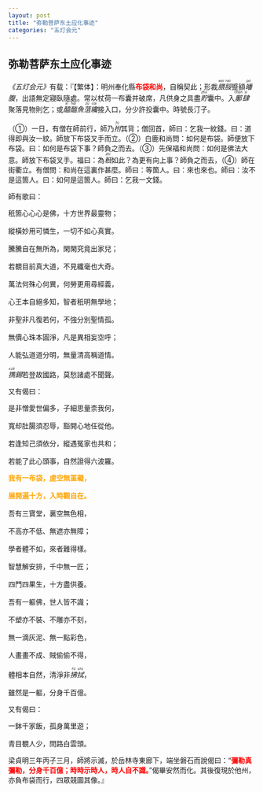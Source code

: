 ```yaml
---
layout: post
title: "弥勒菩萨东土应化事迹"
categories: "五灯会元"
---
```


## 弥勒菩萨东土应化事迹

<cite>《五灯会元》</cite>有载：『【繁体】：明州奉化縣<strong style="color: red;">布袋和尚</strong>，自稱契此；形裁<dfn title="腲脮：形容肥貌。"><ruby>腲<rp>（</rp><rt>wěi</rt><rp>）</rp></ruby><ruby>脮<rp>（</rp><rt>něi</rt><rp>）</rp></ruby></dfn>蹙額<dfn title="皤腹：指大腹。"><ruby>皤<rp>（</rp><rt>pó</rt><rp>）</rp></ruby>腹</dfn>，出語無定寢臥隨處。常以杖荷一布囊并破席，凡供身之具盡<dfn title="貯：指积藏、蓄积。"><ruby>貯<rp>（</rp><rt>zhù</rt><rp>）</rp></ruby></dfn>囊中。入<dfn title="鄽（同“缠”）肆：泛指街市店铺。"><ruby>鄽<rp>（</rp><rt>chán</rt><rp>）</rp></ruby><ruby>肆<rp>（</rp><rt>sì</rt><rp>）</rp></ruby></dfn>聚落見物則乞；或<dfn title="醯醢：指用鱼肉等制成的酱。"><ruby>醯<rp>（</rp><rt>xī</rt><rp>）</rp></ruby><ruby>醢<rp>（</rp><rt>hǎi</rt><rp>）</rp></ruby></dfn><dfn title="魚菹：指鱼酱。">魚<ruby>菹<rp>（</rp><rt>zū</rt><rp>）</rp></ruby></dfn><dfn title="纔（才）：指方、始。"><ruby>纔<rp>（</rp><rt>cái</rt><rp>）</rp></ruby></dfn>接入口，分少許投囊中。時號長汀子。

（①）一日，有僧在師前行，師乃<dfn title="拊：同“抚”，指拍。"><ruby>拊<rp>（</rp><rt>fǔ</rt><rp>）</rp></ruby></dfn>其背；僧回首，師曰：乞我一紋錢。曰：道得即與汝一紋。師放下布袋叉手而立。（②）白鹿和尚問：如何是布袋。師便放下布袋。曰：如何是布袋下事？師負之而去。（③）先保福和尚問：如何是佛法大意。師放下布袋叉手。福曰：為<dfn title="秖（只）：恰、仅仅。"><ruby>秖<rp>（</rp><rt>zhǐ</rt><rp>）</rp></ruby></dfn>如此？為更有向上事？師負之而去，（④）師在街衢立。有僧問：和尚在這裏作甚麼。師曰：等箇人。曰：來也來也。師曰：汝不是這箇人。曰：如何是這箇人。師曰：乞我一文錢。

師有歌曰：
<pre>秖箇心心心是佛，十方世界最靈物；<br>
縱橫妙用可憐生，一切不如心真實。<br>
騰騰自在無所為，閑閑究竟出家兒；<br>
若覩目前真大道，不見纖毫也大奇。<br>
萬法何殊心何異，何勞更用尋經義，<br>
心王本自絕多知，智者秖明無學地；<br>
非聖非凡復若何，不強分別聖情孤。<br>
無價心珠本圓淨，凡是異相妄空呼；<br>
人能弘道道分明，無量清高稱道情。<br>
<dfn title="擕（携）：指带。"><ruby>擕<rp>（</rp><rt>xié</rt><rp>）</rp></ruby></dfn><dfn title="錫：指锡杖。">錫</dfn>若登故國路，莫愁諸處不聞聲。</pre>

又有偈曰：
<pre>是非憎愛世偏多，子細思量柰我何，<br>
寬却肚腸須忍辱，豁開心地任從他。<br>
若逢知己須依分，縱遇冤家也共和；<br>
若能了此心頭事，自然證得六波羅。</pre>

<pre><strong style="color: orange;">我有一布袋，虗空無罣礙，<br>
展開遍十方，入時觀自在。</strong><br>
吾有三寶堂，裏空無色相，<br>
不高亦不低、無遮亦無障；<br>
學者體不如，來者難得樣。<br>
智慧解安排，千中無一匠；<br>
四門四果生，十方盡供養。<br>
吾有一軀佛，世人皆不識；<br>
不塑亦不裝、不雕亦不刻，<br>
無一滴灰泥、無一點彩色，<br>
人畫畫不成、賊偷偷不得，<br>
體相本自然，清淨非<dfn title="拂拭：指揩擦。"><ruby>拂<rp>（</rp><rt>fú</rt><rp>）</rp></ruby><ruby>拭<rp>（</rp><rt>shì</rt><rp>）</rp></ruby></dfn>，<br>
雖然是一軀，分身千百億。</pre>

又有偈曰：
<pre>一鉢千家飯，孤身萬里遊；<br>
青目覩人少，問路白雲頭。</pre>

梁貞明三年丙子三月，師將示滅，於岳林寺東廊下，端坐磐石而說偈曰：<q><strong style="color: red;">彌勒真彌勒，分身千百億；時時示時人，時人自不識。</strong></q>偈畢安然而化。其後復現於他州，亦負布袋而行，四眾競圖其像。』

